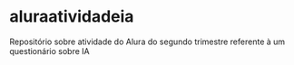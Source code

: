 # aluraatividadeia
Repositório sobre atividade do Alura do segundo trimestre referente à um questionário sobre IA
